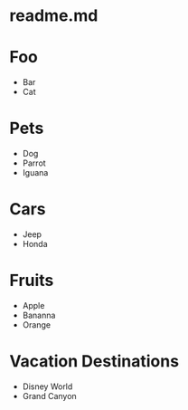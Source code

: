 # readme.md

# Foo

* Bar
* Cat

# Pets
* Dog
* Parrot
* Iguana

# Cars
* Jeep
* Honda


# Fruits
* Apple
* Bananna
* Orange

# Vacation Destinations
* Disney World
* Grand Canyon
